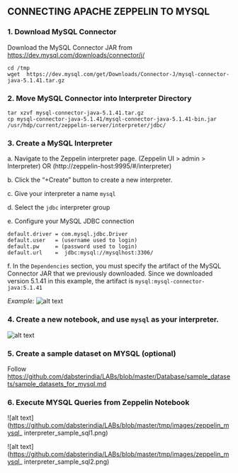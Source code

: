 ## CONNECTING APACHE ZEPPELIN TO MYSQL

### 1. Download MySQL Connector
Download the MySQL Connector JAR from https://dev.mysql.com/downloads/connector/j/
```
cd /tmp
wget  https://dev.mysql.com/get/Downloads/Connector-J/mysql-connector-java-5.1.41.tar.gz
```
### 2. Move MySQL Connector into Interpreter Directory

```
tar xzvf mysql-connector-java-5.1.41.tar.gz
cp mysql-connector-java-5.1.41/mysql-connector-java-5.1.41-bin.jar /usr/hdp/current/zeppelin-server/interpreter/jdbc/
```

### 3. Create a MySQL Interpreter

a. Navigate to the Zeppelin interpreter page. (Zeppelin UI > admin > Interpreter) OR (http://zeppelin-host:9995/#/interpreter)

b. Click the “+Create” button to create a new interpreter.

c. Give your interpreter a name `mysql`

d. Select the `jdbc` interpreter group

e. Configure your MySQL JDBC connection

```
default.driver = com.mysql.jdbc.Driver
default.user   = (username used to login)
default.pw     = (password used to login)
default.url    =  jdbc:mysql://mysqlhost:3306/
```

f. In the `Dependencies` section, you must specify the artifact of the MySQL Connector JAR that we previously downloaded. Since we downloaded version 5.1.41 in this example, the artifact is `mysql:mysql-connector-java:5.1.41`

_Example:_
![alt text](https://github.com/dabsterindia/LABs/blob/master/tmp/images/zeppelin_mysql_interpretter_settings.png)


### 4. Create a new notebook, and use `mysql` as your interpreter.
![alt text](https://github.com/dabsterindia/LABs/blob/master/tmp/images/zeppelin_create_notebook_mysql.png)

### 5. Create a sample dataset on MYSQL (optional)
Follow https://github.com/dabsterindia/LABs/blob/master/Database/sample_datasets/sample_datasets_for_mysql.md

### 6. Execute MYSQL Queries from Zeppelin Notebook
![alt text](https://github.com/dabsterindia/LABs/blob/master/tmp/images/zeppelin_mysql_ interpreter_sample_sql1.png)

![alt text](https://github.com/dabsterindia/LABs/blob/master/tmp/images/zeppelin_mysql_ interpreter_sample_sql2.png)


